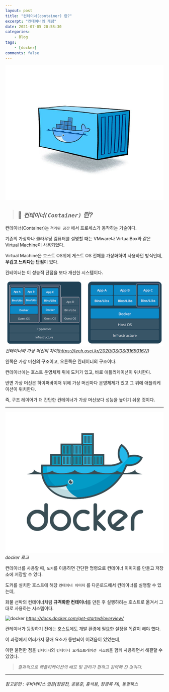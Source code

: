 ```yaml
---
layout: post
title: "컨테이너(container) 란?"
excerpt: "컨테이너의 개념"
date: 2021-07-05 20:58:30
categories:
    - Blog
tags:
    - [docker]
comments: false
---
```


![컨테이너](/assets/img/컨테이너.png)


> ## 🐳 *`컨테이너(Container)` 란?* 


컨테이너(Container)는 `격리된 공간` 에서 프로세스가 동작하는 기술이다.

기존의 가상화나 클라우딩 컴퓨터를 설명할 때는 VMware나 VirtualBox와 같은 Virtual Machine이 사용되었다. 

Virtual Machine은 호스트 OS위에 게스트 OS 전체를 가상화하여 사용하던 방식인데, **무겁고 느리다는 단점**이 있다.

컨테이너는 이 성능적 단점을 보다 개선한 시스템이다.

![vmAndContainer](/assets/img/vmAndContainer.png)
*컨테이너와 가상 머신의 차이(https://tech.osci.kr/2020/03/03/91690167/)*


왼쪽은 가상 머신의 구조이고, 오른쪽은 컨테이너의 구조이다.
 
컨테이너에는 호스트 운영체제 위에 도커가 있고, 바로 애플리케이션이 위치한다.

반면 가상 머신은 하이퍼바이저 위에 가상 머신마다 운영체제가 있고 그 위에 애플리케이션이 위치한다.

즉, 구조 레이어가 더 간단한 컨테이너가 가상 머신보다 성능을 높이기 쉬운 것이다.

---

![docker-logo](/assets/img/docker-logo.png)
*docker 로고*

컨테이너를 사용할 때, `도커`를 이용하면 간단한 명령으로 컨테이너 이미지를 만들고 저장소에 저장할 수 있다.

도커를 설치한 호스트에 해당 `컨테이너 이미지` 를 다운로드해서 컨테이너를 실행할 수 있는데,

화물 선박의 컨테이너처럼 **규격화한 컨테이너**를 만든 후 실행하려는 호스트로 옮겨서 그대로 사용하는 시스템이다.


![docker](https://docs.docker.com/engine/images/architecture.svg
)
*https://docs.docker.com/get-started/overview/*

컨테이너가 등장하기 전에는 호스트에도 개발 환경에 필요한 설정을 똑같이 해야 했다.

이 과정에서 여러가지 장애 요소가 동반되어 어려움이 있었는데, 

이런 불편한 점을 `컨테이너`와 `컨테이너 오케스트레이션 시스템`을 함께 사용하면서 해결할 수 있었다.

> *결과적으로 애플리케이션의 배포 및 관리가 편하고 강력해 진 것이다.*


---

###### 참고문헌 : 쿠버네티스 입문(정원천, 공용준, 홍석용, 정경록 저), 동양북스